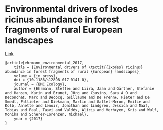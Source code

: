 # Environmental drivers of Ixodes ricinus abundance in forest fragments of rural European landscapes

[Link]()

    @article{ehrmann_environmental_2017,
    	title = {Environmental drivers of \textit{{Ixodes} ricinus} abundance in forest fragments of rural {European} landscapes},
    	volume = {in press},
    	doi = {10.1186/s12898-017-0141-0},
    	journal = {BMC Ecology},
    	author = {Ehrmann, Steffen and Liira, Jaan and Gärtner, Stefanie and Hansen, Karin and Brunet, Jörg and Cousins, Sara A O and Deconchat, Marc and Decocq, Guillaume and De Frenne, Pieter and De Smedt, Pallieter and Diekmann, Martin and Gallet-Moron, Emilie and Kolb, Annette and Lenoir, Jonathan and Lindgren, Jessica and Naaf, Tobias and Paal, Taavi and Valdés, Alicia and Verheyen, Kris and Wulf, Monika and Scherer-Lorenzen, Michael},
    	year = {2017}
    }

